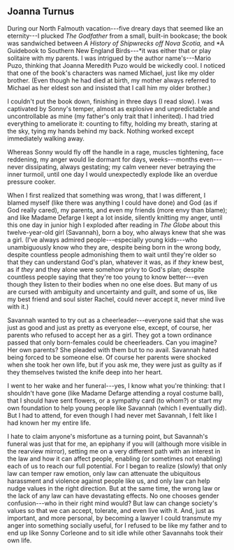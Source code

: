 ## Joanna Turnus

During our North Falmouth vacation---five dreary days that seemed like
an eternity---I plucked *The Godfather* from a small, built-in bookcase;
the book was sandwiched between *A History of Shipwrecks off Nova
Scotia,* and *A Guidebook to Southern New England Birds---*it was either
that or play solitaire with my parents. I was intrigued by the author
name's---Mario Puzo, thinking that Joanna Meredith Puzo would be
wickedly cool. I noticed that one of the book's characters was named
Michael, just like my older brother. (Even though he had died at birth,
my mother always referred to Michael as her eldest son and insisted that
I call him my older brother.)

I couldn't put the book down, finishing in three days (I read slow). I
was captivated by Sonny's temper, almost as explosive and unpredictable
and uncontrollable as mine (my father's only trait that I inherited). I
had tried everything to ameliorate it: counting to fifty, holding my
breath, staring at the sky, tying my hands behind my back. Nothing
worked except immediately walking away.

Whereas Sonny would fly off the handle in a rage, muscles tightening,
face reddening, my anger would lie dormant for days, weeks---months
even---never dissipating, always gestating; my calm veneer never
betraying the inner turmoil, until one day I would unexpectedly explode
like an overdue pressure cooker.

When I first realized that something was wrong, that I was different, I
blamed myself (like there was anything I could have done) and God (as if
God really cared), my parents, and even my friends (more envy than
blame); and like Madame Defarge I kept a lot inside, silently knitting
my anger, until this one day in junior high I exploded after reading in
*The* *Globe* about this twelve-year-old girl (Savannah), born a boy,
who always knew that she was a girl. (I've always admired
people---especially young kids---who unambiguously know who they are,
despite being born in the wrong body, despite countless people
admonishing them to wait until they're older so that they can understand
God's plan, whatever it was, as if *they* knew best, as if *they* and
they alone were somehow privy to God's plan; despite countless people
saying that they're too young to know better---even though they listen
to their bodies when no one else does. But many of us are cursed with
ambiguity and uncertainty and guilt, and some of us, like my best friend
and soul sister Rachel, could never accept it, never mind live with it.)

Savannah wanted to try out as a cheerleader---everyone said that she was
just as good and just as pretty as everyone else, except, of course, her
parents who refused to accept her as a girl. They got a town ordinance
passed that only born-females could be cheerleaders. Can you imagine?
Her own parents? She pleaded with them but to no avail. Savannah hated
being forced to be someone else. Of course her parents were shocked when
she took her own life, but if you ask me, they were just as guilty as if
they themselves twisted the knife deep into her heart.

I went to her wake and her funeral---yes, I know what you're thinking:
that I shouldn't have gone (like Madame Defarge attending a royal
costume ball), that I should have sent flowers, or a sympathy card (to
whom?) or start my own foundation to help young people like Savannah
(which I eventually did). But I had to attend, for even though I had
never met Savannah, I felt like I had known her my entire life.

I hate to claim anyone's misfortune as a turning point, but Savannah's
funeral was just that for me, an epiphany if you will (although more
visible in the rearview mirror), setting me on a very different path
with an interest in the law and how it can affect people, enabling (or
sometimes not enabling) each of us to reach our full potential. For I
began to realize (slowly) that only law can temper raw emotion, only law
can attenuate the ubiquitous harassment and violence against people like
us, and only law can help nudge values in the right direction. But at
the same time, the wrong law or the lack of any law can have devastating
effects. No one chooses gender confusion---who in their right mind
would? But law can change society's values so that we can accept,
tolerate, and even live with it. And, just as important, and more
personal, by becoming a lawyer I could transmute my anger into something
socially useful, for I refused to be like my father and to end up like
Sonny Corleone and to sit idle while other Savannahs took their own
life.